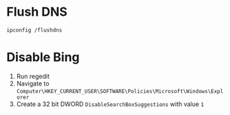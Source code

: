 # Flush DNS
`ipconfig /flushdns`

# Disable Bing
1. Run regedit
2. Navigate to `Computer\HKEY_CURRENT_USER\SOFTWARE\Policies\Microsoft\Windows\Explorer`
3. Create a 32 bit DWORD `DisableSearchBoxSuggestions` with value `1`
